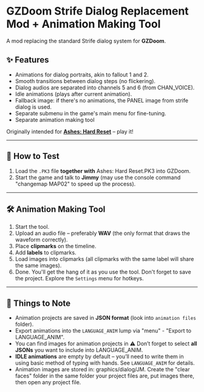# GZDoom Strife Dialog Replacement Mod + Animation Making Tool

A mod replacing the standard Strife dialog system for **GZDoom**.

## ✨ Features
- Animations for dialog portraits, akin to fallout 1 and 2. 
- Smooth transitions between dialog steps (no flickering).
- Dialog audios are separated into channels 5 and 6 (from CHAN_VOICE).
- Idle animations (plays after current animation).
- Fallback image: if there's no animations, the PANEL image from strife dialog is used.
- Separate submenu in the game's main menu for fine-tuning.
- Separate animation making tool  

Originally intended for [**Ashes: Hard Reset**](https://www.moddb.com/mods/ashes-2063) – play it!

---

## 🔹 How to Test
1. Load the `.PK3` file **together with** Ashes: Hard Reset.PK3 into GZDoom.  
2. Start the game and talk to **Jimmy** (may use the console command "changemap MAP02" to speed up the process).

---

## 🛠️ Animation Making Tool
1. Start the tool.  
2. Upload an audio file – preferably **WAV** (the only format that draws the waveform correctly).  
3. Place **clipmarks** on the timeline.  
4. Add **labels** to clipmarks.  
5. Load images into clipmarks (all clipmarks with the same label will share the same images).  
6. Done. You'll get the hang of it as you use the tool. Don't forget to save the project. Explore the `Settings` menu for hotkeys.  

---

## 📂 Things to Note
- Animation projects are saved in **JSON format** (look into `animation files` folder).  
- Export animations into the `LANGUAGE_ANIM` lump via "menu" - "Export to LANGUAGE_ANIM".
 - You can find images for animation projects in 
⚠️ Don’t forget to select **all JSONs** you want to include into LANGUAGE_ANIM.  
- **IDLE animations** are empty by default – you’ll need to write them in using basic method of typing with hands. See `LANGUAGE_ANIM` for details.
- Animation images are stored in: graphics/dialog/JM.
  Create the "clear faces" folder in the same folder your project files are, put images there, then open any project file.

